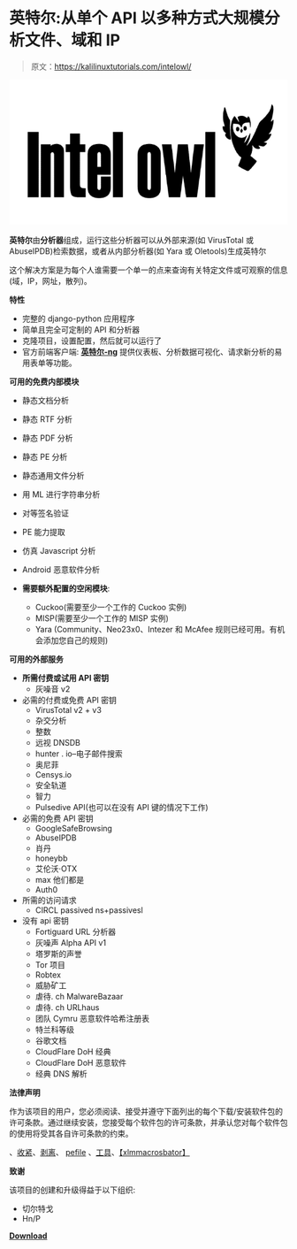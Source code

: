 # 英特尔:从单个 API 以多种方式大规模分析文件、域和 IP

> 原文：<https://kalilinuxtutorials.com/intelowl/>

[![IntelOwl : Analyze Files, Domains, IPs In Multiple Ways From A Single API At Scale](img/b7a8dd7f012b88707650a7004344c788.png "IntelOwl : Analyze Files, Domains, IPs In Multiple Ways From A Single API At Scale")](https://1.bp.blogspot.com/-NzPODXi8Rok/X0gVjnpmtnI/AAAAAAAAHb4/zWih2v7ZC28NqKSHX3-uM-l7AAdeVcy_wCLcBGAsYHQ/s728/intel_owl.png)

**英特尔**由**分析器**组成，运行这些分析器可以从外部来源(如 VirusTotal 或 AbuseIPDB)检索数据，或者从内部分析器(如 Yara 或 Oletools)生成英特尔

这个解决方案是为每个人谁需要一个单一的点来查询有关特定文件或可观察的信息(域，IP，网址，散列)。

**特性**

*   完整的 django-python 应用程序
*   简单且完全可定制的 API 和分析器
*   克隆项目，设置配置，然后就可以运行了
*   官方前端客户端: **[英特尔-ng](https://github.com/intelowlproject/IntelOwl-ng)** 提供仪表板、分析数据可视化、请求新分析的易用表单等功能。

**可用的免费内部模块**

*   静态文档分析
*   静态 RTF 分析
*   静态 PDF 分析
*   静态 PE 分析
*   静态通用文件分析
*   用 ML 进行字符串分析
*   对等签名验证
*   PE 能力提取
*   仿真 Javascript 分析
*   Android 恶意软件分析

*   **需要额外配置的空闲模块**:
    *   Cuckoo(需要至少一个工作的 Cuckoo 实例)
    *   MISP(需要至少一个工作的 MISP 实例)
    *   Yara (Community、Neo23x0、Intezer 和 McAfee 规则已经可用。有机会添加您自己的规则)

**可用的外部服务**

*   **所需付费或试用 API 密钥**
    *   灰噪音 v2
*   必需的付费或免费 API 密钥
    *   VirusTotal v2 + v3
    *   杂交分析
    *   整数
    *   远视 DNSDB
    *   hunter . io–电子邮件搜索
    *   奥尼菲
    *   Censys.io
    *   安全轨道
    *   智力
    *   Pulsedive API(也可以在没有 API 键的情况下工作)
*   必需的免费 API 密钥
    *   GoogleSafeBrowsing
    *   AbuseIPDB
    *   肖丹
    *   honeybb
    *   艾伦沃·OTX
    *   max 他们都是
    *   Auth0
*   所需的访问请求
    *   CIRCL passived ns+passivesl
*   没有 api 密钥
    *   Fortiguard URL 分析器
    *   灰噪声 Alpha API v1
    *   塔罗斯的声誉
    *   Tor 项目
    *   Robtex
    *   威胁矿工
    *   虐待. ch MalwareBazaar
    *   虐待. ch URLhaus
    *   团队 Cymru 恶意软件哈希注册表
    *   特兰科等级
    *   谷歌文档
    *   CloudFlare DoH 经典
    *   CloudFlare DoH 恶意软件
    *   经典 DNS 解析

**法律声明**

作为该项目的用户，您必须阅读、接受并遵守下面列出的每个下载/安装软件包的许可条款。通过继续安装，您接受每个软件包的许可条款，并承认您对每个软件包的使用将受其各自许可条款的约束。

、[收紧](https://github.com/fireeye/stringsifter)、[剥离](https://github.com/jesparza/peepdf)、 [pefile](https://github.com/erocarrera/pefile) 、[工具](https://github.com/decalage2/oletools)、[【xlmmacrosbator】](https://github.com/DissectMalware/XLMMacroDeobfuscator)

**致谢**

该项目的创建和升级得益于以下组织:

*   切尔特戈
*   Hn/P

[**Download**](https://github.com/intelowlproject/IntelOwl)